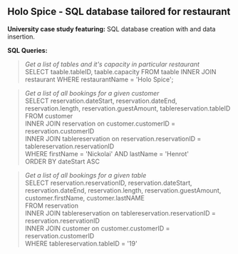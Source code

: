 ## Holo Spice - SQL database tailored for restaurant

**University case study featuring:** SQL database creation with and data insertion.

**SQL Queries:**

> *Get a list of tables and it's capacity in particular restaurant* <br />
> SELECT taable.tableID, taable.capacity FROM taable INNER JOIN restaurant WHERE restaurantName = 'Holo Spice';<br />

> *Get a list of all bookings for a given customer*<br />
> SELECT reservation.dateStart, reservation.dateEnd, reservation.length, reservation.guestAmount, tablereservation.tableID<br />
FROM customer<br />
INNER JOIN reservation on customer.customerID = reservation.customerID<br />
INNER JOIN tablereservation on reservation.reservationID = tablereservation.reservationID<br />
WHERE firstName = 'Nickolai' AND lastName = 'Henrot'<br />
ORDER BY dateStart ASC

> *Get a list of all bookings for a given table*<br />
> SELECT reservation.reservationID, reservation.dateStart, reservation.dateEnd, reservation.length, reservation.guestAmount, customer.firstName, customer.lastNAME<br />
FROM reservation<br />
INNER JOIN tablereservation on tablereservation.reservationID = reservation.reservationID<br />
INNER JOIN customer on customer.customerID = reservation.customerID<br />
WHERE tablereservation.tableID = '19'<br />
